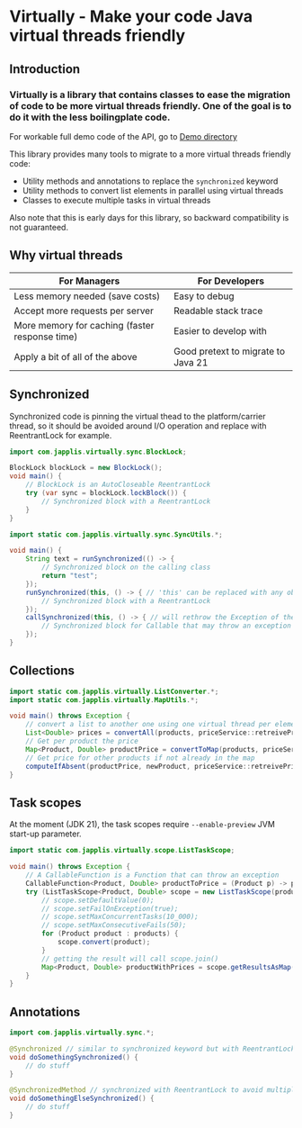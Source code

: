 # Virtually - Make your code Java virtual threads friendly

## Introduction
### Virtually is a library that contains classes to ease the migration of code to be more virtual threads friendly. One of the goal is to do it with the less boilingplate code.

For workable full demo code of the API, go to [Demo directory](src/test/java/com/japplis/virtually/demo)

This library provides many tools to migrate to a more virtual threads friendly code:
* Utility methods and annotations to replace the `synchronized` keyword 
* Utility methods to convert list elements in parallel using virtual threads
* Classes to execute multiple tasks in virtual threads

Also note that this is early days for this library, so backward compatibility is not guaranteed.

## Why virtual threads

| For Managers  | For Developers |
| ------------- | -------------- |
| Less memory needed (save costs) | Easy to debug |
| Accept more requests per server | Readable stack trace |
| More memory for caching (faster response  time) | Easier to develop with |
| Apply a bit of all of the above | Good pretext to migrate to Java 21 |

## Synchronized
Synchronized code is pinning the virtual thead to the platform/carrier thread, so it should be avoided around I/O operation and replace with ReentrantLock for example.

```java
import com.japplis.virtually.sync.BlockLock;

BlockLock blockLock = new BlockLock();
void main() {
    // BlockLock is an AutoCloseable ReentrantLock
    try (var sync = blockLock.lockBlock()) { 
        // Synchronized block with a ReentrantLock
    }
}
```

```java
import static com.japplis.virtually.sync.SyncUtils.*;

void main() {
    String text = runSynchronized(() -> {
        // Synchronized block on the calling class
        return "test";
    });
    runSynchronized(this, () -> { // 'this' can be replaced with any object (also a ReentrantLock)
        // Synchronized block with a ReentrantLock
    });
    callSynchronized(this, () -> { // will rethrow the Exception of the Callable lambda
        // Synchronized block for Callable that may throw an exception
    });
}
```

## Collections
```java
import static com.japplis.virtually.ListConverter.*;
import static com.japplis.virtually.MapUtils.*;

void main() throws Exception {
    // convert a list to another one using one virtual thread per element
    List<Double> prices = convertAll(products, priceService::retreivePrice);
    // Get per product the price
    Map<Product, Double> productPrice = convertToMap(products, priceService::retreivePrice);
    // Get price for other products if not already in the map
    computeIfAbsent(productPrice, newProduct, priceService::retreivePrice);
}
```

## Task scopes
At the moment (JDK 21), the task scopes require `--enable-preview` JVM start-up parameter.

```java
import static com.japplis.virtually.scope.ListTaskScope;

void main() throws Exception {
    // A CallableFunction is a Function that can throw an exception
    CallableFunction<Product, Double> productToPrice = (Product p) -> priceService.retreivePrice(p.id());
    try (ListTaskScope<Product, Double> scope = new ListTaskScope(productToPrice)) {
        // scope.setDefaultValue(0);
        // scope.setFailOnException(true);
        // scope.setMaxConcurrentTasks(10_000);
        // scope.setMaxConsecutiveFails(50);
        for (Product product : products) {
            scope.convert(product);
        }
        // getting the result will call scope.join()
        Map<Product, Double> productWithPrices = scope.getResultsAsMap();
    }
}
```

## Annotations
```java
import com.japplis.virtually.sync.*;

@Synchronized // similar to synchronized keyword but with ReentrantLock, requires AspectJ library
void doSomethingSynchronized() {
    // do stuff
}

@SynchronizedMethod // synchronized with ReentrantLock to avoid multiple threads to enter this method at the same time, requires AspectJ library
void doSomethingElseSynchronized() {
    // do stuff
}

```
